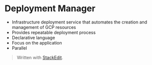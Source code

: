 
# Deployment Manager

- Infrastructure deployment service that automates the creation and management of GCP resources
- Provides repeatable deployment process
- Declarative language
- Focus on the application
- Parallel 


> Written with [StackEdit](https://stackedit.io/).
<!--stackedit_data:
eyJoaXN0b3J5IjpbMjAzNjgxMzI5XX0=
-->